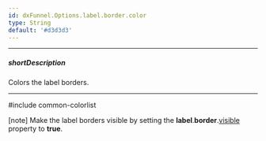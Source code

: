 ```yaml
---
id: dxFunnel.Options.label.border.color
type: String
default: '#d3d3d3'
---
```

---
##### shortDescription
Colors the label borders.

---
#include common-colorlist

[note] Make the label borders visible by setting the **label**.**border**.[visible](/api-reference/10%20UI%20Components/dxFunnel/1%20Configuration/label/border/visible.md '{basewidgetpath}/Configuration/label/border/#visible') property to **true**.
